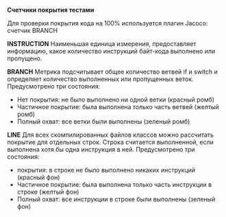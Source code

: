 **Счетчики покрытия тестами**

Для проверки покрытия кода на 100% используется плагин Jacoco: счетчик BRANCH

**INSTRUCTION**
Наименьшая единица измерения, предоставляет информацию, какое количество инструкций байт-кода выполнено или пропущено.

**BRANCH**
Метрика подсчитывает общее количество ветвей if и switch и определяет количество выполненных или пропущенных веток. Предусмотрено три состояния:

* Нет покрытия: не было выполнено ни одной ветки (красный ромб)
* Частичное покрытие: была выполнена только часть ветвей (желтый ромб)
* Полный охват: все ветки были выполнены (зеленый ромб)

**LINE**
Для всех скомпилированных файлов классов можно рассчитать покрытие для отдельных строк. Строка считается выполненной, если выполнена хотя бы одна инструкция в ней. Предусмотрено три состояния:

* покрытия: в строке не было выполнено никаких инструкций (красный фон)
* Частичное покрытие: была выполнена только часть инструкции в строке (желтый фон)
* Полный охват: все инструкции в строке были выполнены (зеленый фон)